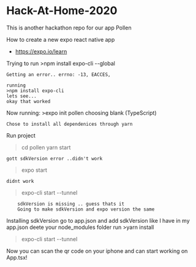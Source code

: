 # Hack-At-Home-2020
This is another hackathon repo for our app Pollen


How to create a new expo react native app
 - https://expo.io/learn

Trying to run 
    >npm install expo-cli --global

    Getting an error.. errno: -13, EACCES, 

    running
    >npm install expo-cli
    lets see...
    okay that worked

Now running: 
    >expo init pollen
        choosing blank (TypeScript)
    
    Chose to install all dependenices through yarn

Run project
>cd pollen
>yarn start

    gott sdkVersion error ..didn't work

>expo start

    didnt work

>expo-cli start --tunnel

        sdkVersion is missing .. guess thats it
        Going to make sdkVersion and expo version the same

Installing sdkVersion
go to app.json and add sdkVersion like I have in my app.json
deete your node_modules folder
run 
    >yarn install


>expo-cli start --tunnel

Now you can scan the qr code on your iphone and can start working on App.tsx!
